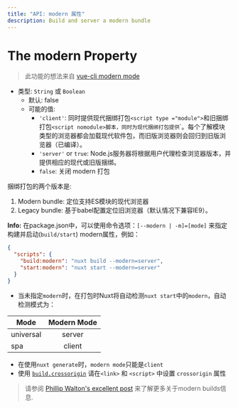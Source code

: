 ```yaml
---
title: "API: modern 属性"
description: Build and server a modern bundle
---
```


# The modern Property

> 此功能的想法来自 [vue-cli modern mode](https://cli.vuejs.org/guide/browser-compatibility.html#modern-mode)

- 类型: `String` 或 `Boolean`
  - 默认: false
  - 可能的值:
    - `'client'`: 同时提供现代捆绑打包`<script type ="module">`和旧捆绑打包`<script nomodule>脚本，同时为现代捆绑打包提供`<link rel ="modulepreload">`。每个了解模块类型的浏览器都会加载现代软件包，而旧版浏览器则会回归到旧版浏览器（已编译）。
    - `'server'` or `true`: Node.js服务器将根据用户代理检查浏览器版本，并提供相应的现代或旧版捆绑。
    - `false`: 关闭 modern 打包

捆绑打包的两个版本是:

1. Modern bundle: 定位支持ES模块的现代浏览器
1. Legacy bundle: 基于babel配置定位旧浏览器（默认情况下兼容IE9）。

**Info:** 在package.json中，可以使用命令选项：`[--modern | -m]=[mode]` 来指定构建并启动(`build/start`) modern属性，例如：

```json
{
  "scripts": {
    "build:modern": "nuxt build --modern=server",
    "start:modern": "nuxt start --modern=server"
  }
}
```


- 当未指定`modern`时，在打包时Nuxt将自动检测`nuxt start`中的`modern`，自动检测模式为：

| Mode          | Modern Mode   |
| ------------- |:-------------:|
| universal     | server        |
| spa           | client        |

- 在使用`nuxt generate`时，`modern mode`只能是`client`
- 使用 [`build.crossorigin`](/api/configuration-build#crossorigin) 请在`<link>` 和 `<script>` 中设置 `crossorigin` 属性

> 请参阅 [Phillip Walton's excellent post](https://philipwalton.com/articles/deploying-es2015-code-in-production-today/) 来了解更多关于modern builds信息.
